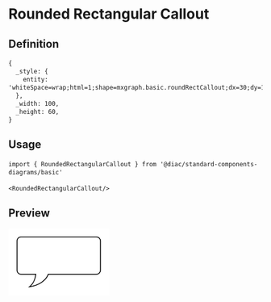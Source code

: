 # Rounded Rectangular Callout

## Definition

```
{
  _style: { 
    entity: 'whiteSpace=wrap;html=1;shape=mxgraph.basic.roundRectCallout;dx=30;dy=15;size=5;boundedLbl=1;',
  },
  _width: 100,
  _height: 60,
}
```

## Usage

```
import { RoundedRectangularCallout } from '@diac/standard-components-diagrams/basic'

<RoundedRectangularCallout/>
```

## Preview

<img src="./rounded-rectangular-callout.png" width="200"/>
